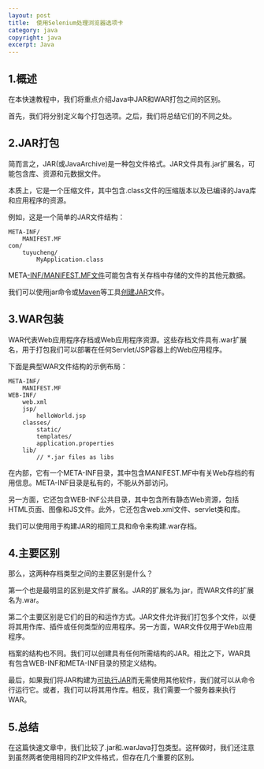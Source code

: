 ```yaml
---
layout: post
title:  使用Selenium处理浏览器选项卡
category: java
copyright: java
excerpt: Java
---
```


## 1.概述

在本快速教程中，我们将重点介绍Java中JAR和WAR打包之间的区别。

首先，我们将分别定义每个打包选项。之后，我们将总结它们的不同之处。

## 2.JAR打包

简而言之，JAR(或JavaArchive)是一种包文件格式。JAR文件具有.jar扩展名，可能包含库、资源和元数据文件。

本质上，它是一个压缩文件，其中包含.class文件的压缩版本以及已编译的Java库和应用程序的资源。

例如，这是一个简单的JAR文件结构：

```plaintext
META-INF/
    MANIFEST.MF
com/
    tuyucheng/
        MyApplication.class

```

META[-INF/MANIFEST.MF文件](https://www.baeldung.com/java-jar-executable-manifest-main-class)可能包含有关存档中存储的文件的其他元数据。

我们可以使用jar命令或[Maven](https://www.baeldung.com/executable-jar-with-maven)等工具[创建JAR](https://www.baeldung.com/java-create-jar)文件。

## 3.WAR包装

WAR代表Web应用程序存档或Web应用程序资源。这些存档文件具有.war扩展名，用于打包我们可以部署在任何Servlet/JSP容器上的Web应用程序。

下面是典型WAR文件结构的示例布局：

```plaintext
META-INF/
    MANIFEST.MF
WEB-INF/
    web.xml
    jsp/
        helloWorld.jsp
    classes/
        static/
        templates/
        application.properties
    lib/
        // *.jar files as libs
```

在内部，它有一个META-INF目录，其中包含MANIFEST.MF中有关Web存档的有用信息。META-INF目录是私有的，不能从外部访问。

另一方面，它还包含WEB-INF公共目录，其中包含所有静态Web资源，包括HTML页面、图像和JS文件。此外，它还包含web.xml文件、servlet类和库。

我们可以使用用于构建JAR的相同工具和命令来构建.war存档。

## 4.主要区别

那么，这两种存档类型之间的主要区别是什么？

第一个也是最明显的区别是文件扩展名。JAR的扩展名为.jar，而WAR文件的扩展名为.war。

第二个主要区别是它们的目的和运作方式。JAR文件允许我们打包多个文件，以便将其用作库、插件或任何类型的应用程序。另一方面，WAR文件仅用于Web应用程序。

档案的结构也不同。我们可以创建具有任何所需结构的JAR。相比之下，WAR具有包含WEB-INF和META-INF目录的预定义结构。

最后，如果我们将JAR构建为[可执行JAR](https://www.baeldung.com/executable-jar-with-maven)而无需使用其他软件，我们就可以从命令行运行它。或者，我们可以将其用作库。相反，我们需要一个服务器来执行WAR。

## 5.总结

在这篇快速文章中，我们比较了.jar和.warJava打包类型。这样做时，我们还注意到虽然两者使用相同的ZIP文件格式，但存在几个重要的区别。
